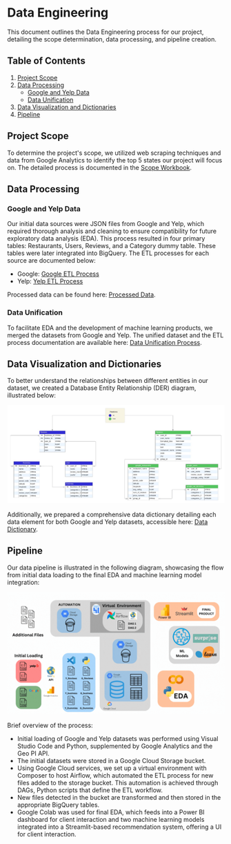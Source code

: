 # Data Engineering

This document outlines the Data Engineering process for our project, detailing the scope determination, data processing, and pipeline creation.

## Table of Contents

1. [Project Scope](#project-scope)
2. [Data Processing](#data-processing)
   - [Google and Yelp Data](#google-and-yelp-data)
   - [Data Unification](#data-unification)
3. [Data Visualization and Dictionaries](#data-visualization-and-dictionaries)
4. [Pipeline](#pipeline)

## Project Scope

To determine the project's scope, we utilized web scraping techniques and data from Google Analytics to identify the top 5 states our project will focus on. The detailed process is documented in the [Scope Workbook](https://github.com/pedrofranke/ProyectoFinal-Henry/blob/main/Data%20Engineering/Scope.ipynb).

## Data Processing

### Google and Yelp Data

Our initial data sources were JSON files from Google and Yelp, which required thorough analysis and cleaning to ensure compatibility for future exploratory data analysis (EDA). This process resulted in four primary tables: Restaurants, Users, Reviews, and a Category dummy table. These tables were later integrated into BigQuery. The ETL processes for each source are documented below:

- Google: [Google ETL Process](https://github.com/pedrofranke/ProyectoFinal-Henry/tree/main/Data%20Engineering/Google%20ETL)
- Yelp: [Yelp ETL Process](https://github.com/pedrofranke/ProyectoFinal-Henry/tree/main/Data%20Engineering/Yelp%20ETL)

Processed data can be found here: [Processed Data](https://github.com/pedrofranke/ProyectoFinal-Henry/tree/main/Data%20Engineering/Processed%20Data).

### Data Unification

To facilitate EDA and the development of machine learning products, we merged the datasets from Google and Yelp. The unified dataset and the ETL process documentation are available here: [Data Unification Process](https://github.com/pedrofranke/ProyectoFinal-Henry/tree/main/Data%20Engineering/Unification).

## Data Visualization and Dictionaries

To better understand the relationships between different entities in our dataset, we created a Database Entity Relationship (DER) diagram, illustrated below:

<p align='center'>
  <img src="https://github.com/pedrofranke/ProyectoFinal-Henry/blob/main/Images/DER%20Diagram.jpg" alt="DER Diagram" width="800">
</p>

Additionally, we prepared a comprehensive data dictionary detailing each data element for both Google and Yelp datasets, accessible here: [Data Dictionary](https://github.com/pedrofranke/ProyectoFinal-Henry/blob/main/Data%20Engineering/Data%20Dictionary.xlsx).

## Pipeline

Our data pipeline is illustrated in the following diagram, showcasing the flow from initial data loading to the final EDA and machine learning model integration:

<p align='center'>
  <img src="https://github.com/pedrofranke/ProyectoFinal-Henry/blob/main/Images/pipeline.giff.gif" alt="Pipeline Diagram" width="800">
</p>

Brief overview of the process:

- Initial loading of Google and Yelp datasets was performed using Visual Studio Code and Python, supplemented by Google Analytics and the Geo PI API.
- The initial datasets were stored in a Google Cloud Storage bucket.
- Using Google Cloud services, we set up a virtual environment with Composer to host Airflow, which automated the ETL process for new files added to the storage bucket. This automation is achieved through DAGs, Python scripts that define the ETL workflow.
- New files detected in the bucket are transformed and then stored in the appropriate BigQuery tables.
- Google Colab was used for final EDA, which feeds into a Power BI dashboard for client interaction and two machine learning models integrated into a Streamlit-based recommendation system, offering a UI for client interaction.
